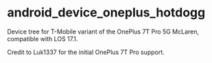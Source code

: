 # android_device_oneplus_hotdogg
Device tree for T-Mobile variant of the OnePlus 7T Pro 5G McLaren, compatible with LOS 17.1.

Credit to Luk1337 for the initial OnePlus 7T Pro support.